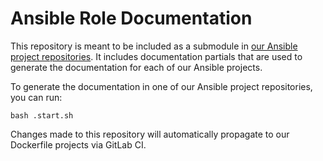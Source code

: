 # Ansible Role Documentation

This repository is meant to be included as a submodule in [our Ansible project repositories](https://gitlab.com/megabyte-labs/ansible-roles). It includes documentation partials that are used to generate the documentation for each of our Ansible projects.

To generate the documentation in one of our Ansible project repositories, you can run:

```
bash .start.sh
```

Changes made to this repository will automatically propagate to our Dockerfile projects via GitLab CI.







